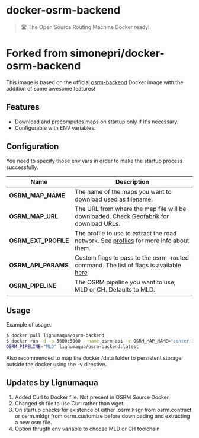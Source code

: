 # docker-osrm-backend
> 🛣 The Open Source Routing Machine Docker ready!

# Forked from simonepri/docker-osrm-backend

This image is based on the official [osrm-backend](https://hub.docker.com/r/osrm/osrm-backend/) Docker image with the addition of some awesome features!

## Features
* Download and precomputes maps on startup only if it's necessary.
* Configurable with ENV variables.

## Configuration
You need to specify those env vars in order to make the startup process successfully.

 Name | Description
------|-------------
**OSRM_MAP_NAME** | The name of the maps you want to download used as filename.
**OSRM_MAP_URL** | The URL from where the map file will be downloaded. Check [Geofabrik](http://download.geofabrik.de/) for download URLs.
**OSRM_EXT_PROFILE** | The profile to use to extract the road network. See [profiles](https://github.com/Project-OSRM/osrm-backend/wiki/Profiles) for more info about them.
**OSRM_API_PARAMS** | Custom flags to pass to the osrm-routed command. The list of flags is available [here](https://github.com/Project-OSRM/osrm-backend/blob/8aa93f32ccd02ed3cdde2429715cdc9366be87f3/features/options/routed/help.feature#L10)
**OSRM_PIPELINE** | The OSRM pipeline you want to use, MLD or CH. Defaults to MLD.

## Usage
Example of usage.

```bash
$ docker pull lignumaqua/osrm-backend
$ docker run -d -p 5000:5000 --name osrm-api -e OSRM_MAP_NAME="center-italy" -e OSRM_MAP_URL="http://download.geofabrik.de/europe/italy/centro-latest.osm.pbf" -e OSRM_EXT_PROFILE="car" -e OSRM_API_PARAMS="--port 5000" lignumaqua/osrm-backend:latest
OSRM_PIPELINE="MLD" lignumaqua/osrm-backend:latest
```

Also recommended to map the docker /data folder to persistent storage outside the docker using the -v directive.

## Updates by Lignumaqua

1. Added Curl to Docker file. Not present in OSRM Source Docker.
2. Changed sh file to use Curl rather than wget.
3. On startup checks for existence of either .osrm.hsgr from osrm.contract or osrm.mldgr from osrm.customize before downloading and extracting a new osm file. 
4. Option thrugth env variable to choose MLD or CH toolchain
